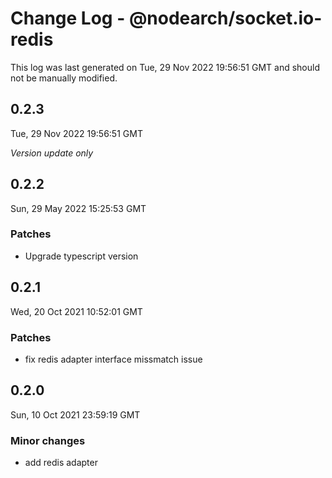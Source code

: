 # Change Log - @nodearch/socket.io-redis

This log was last generated on Tue, 29 Nov 2022 19:56:51 GMT and should not be manually modified.

## 0.2.3
Tue, 29 Nov 2022 19:56:51 GMT

_Version update only_

## 0.2.2
Sun, 29 May 2022 15:25:53 GMT

### Patches

- Upgrade typescript version

## 0.2.1
Wed, 20 Oct 2021 10:52:01 GMT

### Patches

- fix redis adapter interface missmatch issue

## 0.2.0
Sun, 10 Oct 2021 23:59:19 GMT

### Minor changes

- add redis adapter

